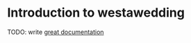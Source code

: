 # Introduction to westawedding

TODO: write [great documentation](http://jacobian.org/writing/great-documentation/what-to-write/)
